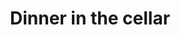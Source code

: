 ---
layout: "pages/vecere-ve-sklepeni.njk"

title: 'Dinner in the cellar'
description: 'Experience the unique atmosphere of a dinner in the old cellar of Chateau Orlice. Historic vaults, candlelight and a delicious menu.'
permalink: 'en/vecere-ve-sklepeni/'

eleventyNavigation:
  key: Dinner in the cellar
  parent: Services and experiences
  order: 500


landing:
  breadcrumbsHome: Home
  breadcrumbsCurrent: Dinner in the cellar

  heading: Dinner in the old cellar

  mouseIconAlt: Computer mouse icon

  imageUrl: /assets/images/restaurant/stredoveka-krcma-1.jpg
  imageAlt: Medieval tavern in Chateau Orlice


contentOne:
  topper: Dinner in the cellar
  heading: Dinner by candlelight in the old cellar

  imageUrl: /assets/images/dinner/dinner.jpg
  imageAlt: Newlyweds on a boat on the pond

  paragraphs:
    - text: Experience an unforgettable evening in the unique atmosphere of the historic cellar of the Chateau Orlice Hotel. Romantic candlelight, the aroma of fine wines and a delicious menu created by our chef - all this awaits you in a room that combines the elegance of the past with the comfort of today. Perfect for a romantic dinner for two, for special anniversaries, marriage proposals or simply for moments that you want to experience in a different way than usual. Enjoy the peace, tranquillity and charm of a place that has a soul.

  cta: Reservation
---